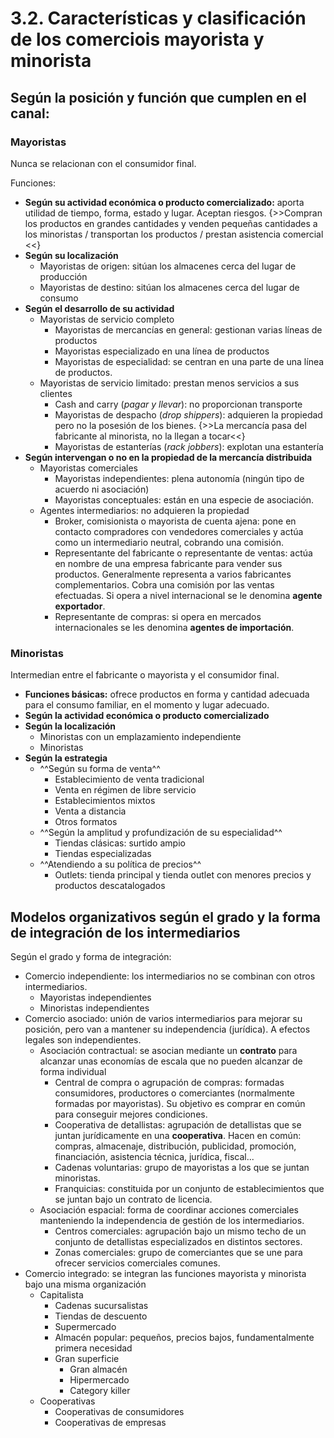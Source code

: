 # 3.2. Características y clasificación de los comerciois mayorista y minorista

## Según la posición y función que cumplen en el canal:

### Mayoristas

Nunca se relacionan con el consumidor final.

Funciones:

- **Según su actividad económica o producto comercializado:** aporta utilidad de tiempo, forma, estado y lugar. Aceptan riesgos. {>>Compran los productos en grandes cantidades y venden pequeñas cantidades a los minoristas / transportan los productos / prestan asistencia comercial <<}
- **Según su localización**
    - Mayoristas de origen: sitúan los almacenes cerca del lugar de producción
    - Mayoristas de destino: sitúan los almacenes cerca del lugar de consumo
- **Según el desarrollo de su actividad**
    - Mayoristas de servicio completo
        - Mayoristas de mercancías en general: gestionan varias líneas de productos
        - Mayoristas especializado en una línea de productos
        - Mayoristas de especialidad: se centran en una parte de una línea de productos.
    - Mayoristas de servicio limitado: prestan menos servicios a sus clientes
        - Cash and carry (*pagar y llevar*): no proporcionan transporte
        - Mayoristas de despacho (*drop shippers*): adquieren la propiedad pero no la posesión de los bienes. {>>La mercancía pasa del fabricante al minorista, no la llegan a tocar<<}
        - Mayoristas de estanterías (*rack jobbers*): explotan una estantería
- **Según intervengan o no en la propiedad de la mercancía distribuida**
    - Mayoristas comerciales
        - Mayoristas independientes: plena autonomía (ningún tipo de acuerdo ni asociación)
        - Mayoristas conceptuales: están en una especie de asociación.
    - Agentes intermediarios: no adquieren la propiedad
        - Broker, comisionista o mayorista de cuenta ajena: pone en contacto compradores con vendedores comerciales y actúa como un intermediario neutral, cobrando una comisión.
        - Representante del fabricante o representante de ventas: actúa en nombre de una empresa fabricante para vender sus productos. Generalmente representa a varios fabricantes complementarios. Cobra una comisión por las ventas efectuadas. Si opera a nivel internacional se le denomina **agente exportador**.
        - Representante de compras: si opera en mercados internacionales se les denomina **agentes de importación**.

### Minoristas

Intermedian entre el fabricante o mayorista y el consumidor final.

- **Funciones básicas:** ofrece productos en forma y cantidad adecuada para el consumo familiar, en el momento y lugar adecuado.
- **Según la actividad económica o producto comercializado**
- **Según la localización**
    - Minoristas con un emplazamiento independiente
    - Minoristas
- **Según la estrategia**
    - ^^Según su forma de venta^^
        - Establecimiento de venta tradicional
        - Venta en régimen de libre servicio
        - Establecimientos mixtos
        - Venta a distancia
        - Otros formatos
    - ^^Según la amplitud y profundización de su especialidad^^
        - Tiendas clásicas: surtido ampio
        - Tiendas especializadas
    - ^^Atendiendo a su política de precios^^
        - Outlets: tienda principal y tienda outlet con menores precios y productos descatalogados

## Modelos organizativos según el grado y la forma de integración de los intermediarios

Según el grado y forma de integración:

- Comercio independiente: los intermediarios no se combinan con otros intermediarios.
    - Mayoristas independientes
    - Minoristas independientes
- Comercio asociado: unión de varios intermediarios para mejorar su posición, pero van a mantener su independencia (jurídica). A efectos legales son independientes.
    - Asociación contractual: se asocian mediante un **contrato** para alcanzar unas economías de escala que no pueden alcanzar de forma individual
        - Central de compra o agrupación de compras: formadas consumidores, productores o comerciantes (normalmente formadas por mayoristas). Su objetivo es comprar en común para conseguir mejores condiciones.
        - Cooperativa de detallistas: agrupación de detallistas que se juntan jurídicamente en una **cooperativa**. Hacen en común: compras, almacenaje, distribución, publicidad, promoción, financiación, asistencia técnica, jurídica, fiscal...
        - Cadenas voluntarias: grupo de mayoristas a los que se juntan minoristas.
        - Franquicias: constituida por un conjunto de establecimientos que se juntan bajo un contrato de licencia.
    - Asociación espacial: forma de coordinar acciones comerciales manteniendo la independencia de gestión de los intermediarios.
        - Centros comerciales: agrupación bajo un mismo techo de un conjunto de detallistas especializados en distintos sectores.
        - Zonas comerciales: grupo de comerciantes que se une para ofrecer servicios comerciales comunes.
- Comercio integrado: se integran las funciones mayorista y minorista bajo una misma organización
    - Capitalista
        - Cadenas sucursalistas
        - Tiendas de descuento
        - Supermercado
        - Almacén popular: pequeños, precios bajos, fundamentalmente primera necesidad
        - Gran superficie
            - Gran almacén
            - Hipermercado
            - Category killer
    - Cooperativas
        - Cooperativas de consumidores
        - Cooperativas de empresas
